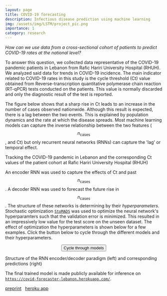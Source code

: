 ```yaml
---
layout: page
title: COVID-19 forecasting
description: Infectious disease prediction using machine learning
img: /assets/img/LSTM/project_pic.png
importance: 1
category: research
---
```


*How can we use data from a cross-sectional cohort of patients to predict COVID-19 rates at the national level?*

To answer this question, we collected data representative of the COVID-19 pandemic patients in Lebanon from Rafic Hariri University Hospital (RHUH). We analyzed said data for trends in COVID-19 incidence. The main indicator related to COVID-19 rates in this study is the cycle threshold (Ct) value obtained from Reverse-transcription quantitative polymerase chain reaction (RT-qPCR) tests conducted on the patients. This value is normally discarded and only the diagnostic result of the test is reported.

The figure below shows that a sharp rise in Ct leads to an increase in the number of cases observed nationwide. Although this result is expected, there is a lag between the two events. This is explained by population dynamics and the rate at which the disease spreads. Most machine learning models can capture the inverse relationship between the two features ($$n_\text{cases}$$, and Ct) but only recurrent neural networks (RNNs) can capture the 'lag' or  temporal effect.

<script>
    var index = 0;

    function changeBanner() {

        loop_imgs = document.getElementById("animation").children;
        
        [].forEach.call(loop_imgs, function(v, i) {
            loop_imgs[i].hidden = i !== index
        });
        index = (index + 1) % loop_imgs.length;
    }
    window.onload = function() {
        setInterval(changeBanner, 1000)
    };
</script>

<div class="row">
    <div class="col-sm mt-3 mt-md-0">
        <div id="animation">
            <img class="img-fluid rounded z-depth-1" src="{{ '/assets/img/LSTM/raw_data/animation_0.png' | relative_url }}" alt="" title="COVID simulation" hidden/>
            <img class="img-fluid rounded z-depth-1" src="{{ '/assets/img/LSTM/raw_data/animation_1.png' | relative_url }}" alt="" title="COVID simulation" hidden/>
            <img class="img-fluid rounded z-depth-1" src="{{ '/assets/img/LSTM/raw_data/animation_2.png' | relative_url }}" alt="" title="COVID simulation" hidden/>
            <img class="img-fluid rounded z-depth-1" src="{{ '/assets/img/LSTM/raw_data/animation_3.png' | relative_url }}" alt="" title="COVID simulation" hidden/>
        </div>
    </div>
</div>
<div class="caption">
    Tracking the COVID-19 pandemic in Lebanon and the corresponding Ct values of the patient cohort at Rafic Hariri University Hospital (RHUH)
</div>

An encoder RNN was used to capture the effects of Ct and past $$n_\text{cases}$$. A decoder RNN was used to forecast the future rise in $$n_\text{cases}$$. The structure of these networks is determining by their *hyperparameters*. Stochastic optimization <a href="https://arxiv.org/abs/1911.01012" target="_blank">`StoMADS`</a> was used to optimize the neural network's hyperparamters such that the validation error is minimized. This resulted in an impressively low value for the test score on the unseen dataset. The effect of optimization the hyperparameters is shown below for a few examples. Click the button below to cycle through the different models and their hyperparameters.

<script>
    // image sources in array. image[0] will have first image src, image[2] will have last src
    var images_1 = [
        "{{ '/assets/img/LSTM/HPO/model_scheme_001.png' | relative_url }}",
        "{{ '/assets/img/LSTM/HPO/model_scheme_002.png' | relative_url }}",
        "{{ '/assets/img/LSTM/HPO/model_scheme_003.png' | relative_url }}"
    ]

    var images_2 = [
        "{{ '/assets/img/LSTM/HPO/model_tuned_1.png' | relative_url }}",
        "{{ '/assets/img/LSTM/HPO/model_tuned_2.png' | relative_url }}",
        "{{ '/assets/img/LSTM/HPO/model_tuned_3.png' | relative_url }}"
    ]

    var step = 0;
    changeImage(); // set first image src after page loads

    function changeImage() {
        // exit if no images, or step = number of items in array
        if (typeof images_1 == "undefined" ||  step == images_1.length) return;     
        if (typeof images_2 == "undefined" ||  step == images_2.length) return; 

        document.getElementById('click_animation_1').src = images_1[step];
        document.getElementById('click_animation_2').src = images_2[step];
        step++;
    }
</script>

<div style="text-align: center; border: 0px solid">
    <button type="button" onclick="changeImage()">
        Cycle through models
    </button>
</div>

<p></p>

<div class="row justify-content-sm-center equal-height-medium ">
    <div class="col-sm-7 mt-1 mt-md-0">
        <img id="click_animation_1" class="img-fluid rounded z-depth-1" alt="" title="arbitrary policies"/>
    </div>
    <div class="col-sm-5 mt-1 mt-md-0">
        <img id="click_animation_2" class="img-fluid rounded z-depth-1" alt="" title="optimal policies"/>
    </div>
</div>
<div class="caption">
    Structure of the RNN encoder/decoder paradigm (left) and corresponding predictions (right)
</div>

The final trained model is made publicly available for inference on  <a href="https://covid-forecaster-lebanon.herokuapp.com/" target="_blank">`https://covid-forecaster-lebanon.herokuapp.com/`</a>.

<a href="https://www.gerad.ca/fr/papers/G-2021-48" target="_blank"><i class="fas fa-book"></i> preprint</a>&nbsp;&nbsp;
<a href="https://covid-forecaster-lebanon.herokuapp.com/" target="_blank"> <i class="fab fa-github"></i> heroku app</a>

